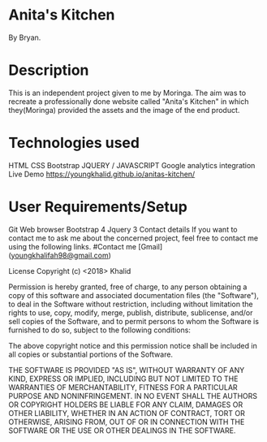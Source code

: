 # Anita's Kitchen
By Bryan.
# Description
This is an independent project given to me by Moringa. The aim was to recreate a professionally done website called "Anita's Kitchen" in which they(Moringa) provided the assets and the image of the end product.
# Technologies used
HTML
CSS
Bootstrap
JQUERY / JAVASCRIPT
Google analytics integration
Live Demo
https://youngkhalid.github.io/anitas-kitchen/

# User Requirements/Setup
Git
Web browser
Bootstrap 4
Jquery 3
Contact details
If you want to contact me to ask me about the concerned project, feel free to contact me using the following links.
#Contact me
[Gmail] (youngkhalifah98@gmail.com)

License
Copyright (c) <2018> Khalid

Permission is hereby granted, free of charge, to any person obtaining a copy of this software and associated documentation files (the "Software"), to deal in the Software without restriction, including without limitation the rights to use, copy, modify, merge, publish, distribute, sublicense, and/or sell copies of the Software, and to permit persons to whom the Software is furnished to do so, subject to the following conditions:

The above copyright notice and this permission notice shall be included in all copies or substantial portions of the Software.

THE SOFTWARE IS PROVIDED "AS IS", WITHOUT WARRANTY OF ANY KIND, EXPRESS OR IMPLIED, INCLUDING BUT NOT LIMITED TO THE WARRANTIES OF MERCHANTABILITY, FITNESS FOR A PARTICULAR PURPOSE AND NONINFRINGEMENT. IN NO EVENT SHALL THE AUTHORS OR COPYRIGHT HOLDERS BE LIABLE FOR ANY CLAIM, DAMAGES OR OTHER LIABILITY, WHETHER IN AN ACTION OF CONTRACT, TORT OR OTHERWISE, ARISING FROM, OUT OF OR IN CONNECTION WITH THE SOFTWARE OR THE USE OR OTHER DEALINGS IN THE SOFTWARE.
